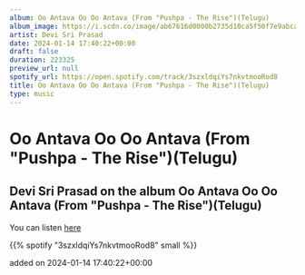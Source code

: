 ```yaml
---
album: Oo Antava Oo Oo Antava (From "Pushpa - The Rise")(Telugu)
album_image: https://i.scdn.co/image/ab67616d0000b2735d10ca5f50f7e9abca322956
artist: Devi Sri Prasad
date: 2024-01-14 17:40:22+00:00
draft: false
duration: 223325
preview_url: null
spotify_url: https://open.spotify.com/track/3szxldqiYs7nkvtmooRod8
title: Oo Antava Oo Oo Antava (From "Pushpa - The Rise")(Telugu)
type: music
---
```



# Oo Antava Oo Oo Antava (From "Pushpa - The Rise")(Telugu)

## Devi Sri Prasad on the album Oo Antava Oo Oo Antava (From "Pushpa - The Rise")(Telugu)

You can listen [here](https://open.spotify.com/track/3szxldqiYs7nkvtmooRod8)

{{% spotify "3szxldqiYs7nkvtmooRod8" small %}}

added on 2024-01-14 17:40:22+00:00